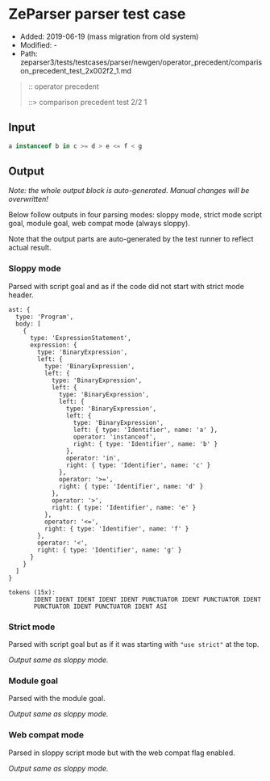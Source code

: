 # ZeParser parser test case

- Added: 2019-06-19 (mass migration from old system)
- Modified: -
- Path: zeparser3/tests/testcases/parser/newgen/operator_precedent/comparison_precedent_test_2x002f2_1.md

> :: operator precedent
>
> ::> comparison precedent test 2/2 1

## Input

`````js
a instanceof b in c >= d > e <= f < g
`````

## Output

_Note: the whole output block is auto-generated. Manual changes will be overwritten!_

Below follow outputs in four parsing modes: sloppy mode, strict mode script goal, module goal, web compat mode (always sloppy).

Note that the output parts are auto-generated by the test runner to reflect actual result.

### Sloppy mode

Parsed with script goal and as if the code did not start with strict mode header.

`````
ast: {
  type: 'Program',
  body: [
    {
      type: 'ExpressionStatement',
      expression: {
        type: 'BinaryExpression',
        left: {
          type: 'BinaryExpression',
          left: {
            type: 'BinaryExpression',
            left: {
              type: 'BinaryExpression',
              left: {
                type: 'BinaryExpression',
                left: {
                  type: 'BinaryExpression',
                  left: { type: 'Identifier', name: 'a' },
                  operator: 'instanceof',
                  right: { type: 'Identifier', name: 'b' }
                },
                operator: 'in',
                right: { type: 'Identifier', name: 'c' }
              },
              operator: '>=',
              right: { type: 'Identifier', name: 'd' }
            },
            operator: '>',
            right: { type: 'Identifier', name: 'e' }
          },
          operator: '<=',
          right: { type: 'Identifier', name: 'f' }
        },
        operator: '<',
        right: { type: 'Identifier', name: 'g' }
      }
    }
  ]
}

tokens (15x):
       IDENT IDENT IDENT IDENT IDENT PUNCTUATOR IDENT PUNCTUATOR IDENT
       PUNCTUATOR IDENT PUNCTUATOR IDENT ASI
`````

### Strict mode

Parsed with script goal but as if it was starting with `"use strict"` at the top.

_Output same as sloppy mode._

### Module goal

Parsed with the module goal.

_Output same as sloppy mode._

### Web compat mode

Parsed in sloppy script mode but with the web compat flag enabled.

_Output same as sloppy mode._
